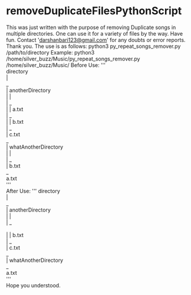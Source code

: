# removeDuplicateFilesPythonScript
This was just written with the purpose of removing Duplicate songs in multiple directories. One can use it for a variety of files by the way. Have fun. Contact 'darshanbari123@gmail.com' for any doubts or error reports. Thank you.
The use is as follows: python3 py_repeat_songs_remover.py /path/to/directory
Example: python3 /home/silver_buzz/Music/py_repeat_songs_remover.py /home/silver_buzz/Music/
Before Use:
'''<br>
directory<br>
|<br>
\_<br>
|  anotherDirectory<br>
|  |<br>
|  \_<br>
|  |  a.txt<br>
|  \_ <br>
|  |  b.txt<br>
|  \_<br>
|     c.txt<br>
\_<br>
|  whatAnotherDirectory<br>
|  |<br>
|  \_<br>
|     b.txt<br>
\_<br>
   a.txt<br>
'''<br>
After Use:
'''
directory<br>
|<br>
\_<br>
|  anotherDirectory<br>
|  |<br>
|  \_<br>   
|  |  b.txt<br>
|  \_<br>
|     c.txt<br>
\_<br>
|  whatAnotherDirectory<br>
\_<br>
   a.txt<br>
'''<br>
 Hope you understood.
